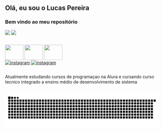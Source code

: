 ## Olá, eu sou o Lucas Pereira
### Bem vindo ao meu repositório

<div id="Stats">
<img height = "180em" src="https://github-readme-stats.vercel.app/api?username=lupesii&count_private=true&show_icons=true&theme=radical&locale=pt-br"/>
<img height = "180em" src="https://github-readme-stats.vercel.app/api/top-langs/?username=lupesii&layout=compact&theme=radical&count_private=true&show_icons=true&locale=pt-br"/>
</div>

##

<div style= "display: inline-block" id="Dev Icons">
<img align = "center" height = "50" width = "60" src="https://cdn.jsdelivr.net/gh/devicons/devicon/icons/html5/html5-original-wordmark.svg" />
<img align = "center" height = "50" width = "60" src="https://cdn.jsdelivr.net/gh/devicons/devicon/icons/css3/css3-original-wordmark.svg" />
<img align = "center" height = "50" width = "60" src="https://cdn.jsdelivr.net/gh/devicons/devicon/icons/javascript/javascript-original.svg" />
</div> <br>
<div>
<a href="https://www.instagram.com/_lupesi/"><img src="https://img.shields.io/badge/Instagram-E4405F?style=for-the-badge&logo=instagram&logoColor=white" alt="instagram"/ target="_blank"></a>
<a href="https://www.linkedin.com/in/lucas-silva-e-pereira/"><img src="https://img.shields.io/badge/LinkedIn-0077B5?style=for-the-badge&logo=linkedin&logoColor=white" alt="instagram"/ target="_new"></a>
</div>

##

Atualmente estudando cursos de programaçao na Alura e cursando curso tecnico integrado a ensino médio de desenvolvimento de sistema

##

![snake gif](https://github.com/lupesii/lupesii/blob/output/github-contribution-grid-snake.svg)
